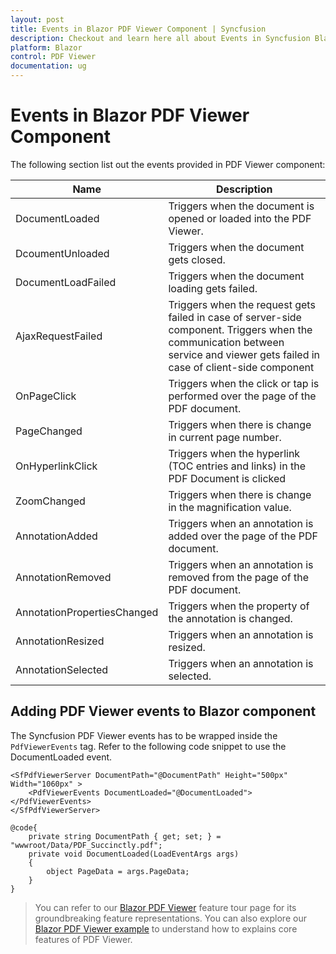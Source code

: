 ```yaml
---
layout: post
title: Events in Blazor PDF Viewer Component | Syncfusion
description: Checkout and learn here all about Events in Syncfusion Blazor PDF Viewer component and much more details.
platform: Blazor
control: PDF Viewer
documentation: ug
---
```


# Events in Blazor PDF Viewer Component

The following section list out the events provided in PDF Viewer component:

|Name|Description|
|---|---|
|DocumentLoaded|Triggers when the document is opened or loaded into the PDF Viewer.|
|DcoumentUnloaded|Triggers when the document gets closed.|
|DocumentLoadFailed|Triggers when the document loading gets failed.|
|AjaxRequestFailed|Triggers when the request gets failed in case of server-side component. Triggers when the communication between service and viewer gets failed in case of client-side component|
|OnPageClick|Triggers when the click or tap is performed over the page of the PDF document.|
|PageChanged|Triggers when there is change in current page number.|
|OnHyperlinkClick|Triggers when the hyperlink (TOC entries and links) in the PDF Document is clicked|
|ZoomChanged|Triggers when there is change in the magnification value.|
|AnnotationAdded|Triggers when an annotation is added over the page of the PDF document.|
|AnnotationRemoved|Triggers when an annotation is removed from the page of the PDF document.|
|AnnotationPropertiesChanged|Triggers when the property of the annotation is changed.|
|AnnotationResized|Triggers when an annotation is resized.|
|AnnotationSelected|Triggers when an annotation is selected.|

## Adding PDF Viewer events to Blazor component

The Syncfusion PDF Viewer events has to be wrapped inside the `PdfViewerEvents` tag. Refer to the following code snippet to use the DocumentLoaded event.

```cshtml
<SfPdfViewerServer DocumentPath="@DocumentPath" Height="500px" Width="1060px" >
    <PdfViewerEvents DocumentLoaded="@DocumentLoaded"></PdfViewerEvents>
</SfPdfViewerServer>

@code{
    private string DocumentPath { get; set; } = "wwwroot/Data/PDF_Succinctly.pdf";
    private void DocumentLoaded(LoadEventArgs args)
    {
        object PageData = args.PageData;
    }
}
```

> You can refer to our [Blazor PDF Viewer](https://www.syncfusion.com/blazor-components/blazor-pdf-viewer) feature tour page for its groundbreaking feature representations. You can also explore our [Blazor PDF Viewer example](https://blazor.syncfusion.com/demos/pdf-viewer/default-functionalities?theme=bootstrap4) to understand how to explains core features of PDF Viewer.
